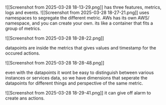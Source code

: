 ![[Screenshot from 2025-03-28 18-13-29.png]]
has three features, metrics, logs and events.
![[Screenshot from 2025-03-28 18-27-21.png]]
uses namespaces to segregate the different metric. AWs has its own AWS/ namespace, and you can create your own. its like a container that fits a group of metrics.

![[Screenshot from 2025-03-28 18-28-22.png]]

datapoints are inside the metrics that gives values and timestamp for the occured actions.

![[Screenshot from 2025-03-28 18-28-48.png]]


even with the datapoints it wont be easy to distinguish between various instances or services data, so we have dimensions that seperate the datapoints for different things and perspective of the same metric.



![[Screenshot from 2025-03-28 18-29-41.png]]
it can give off alarm to create ans actions.


